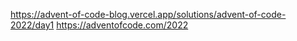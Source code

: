https://advent-of-code-blog.vercel.app/solutions/advent-of-code-2022/day1
https://adventofcode.com/2022


